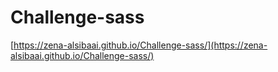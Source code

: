 # Challenge-sass 
 [https://zena-alsibaai.github.io/Challenge-sass/](https://zena-alsibaai.github.io/Challenge-sass/)